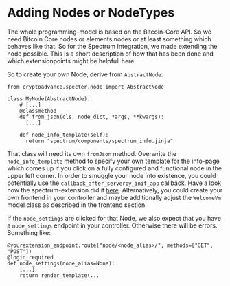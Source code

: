 # Adding Nodes or NodeTypes

The whole programming-model is based on the Bitcoin-Core API. So we need Bitcoin Core nodes or elements nodes or at least something which behaves like that. So for the Spectrum Integration, we made extending the node possible. This is a short description of how that has been done and which extensionpoints might be helpfull here.

So to create your own Node, derive from `AbstractNode`:

```
from cryptoadvance.specter.node import AbstractNode

class MyNode(AbstractNode):
    # [...]
    @classmethod
    def from_json(cls, node_dict, *args, **kwargs):
      [...]

    def node_info_template(self):
      return "spectrum/components/spectrum_info.jinja"
```

That class will need its own `fromJson` method. Overwrite the `node_info_template` method to specify your own template for the info-page which comes up if you click on a fully configured and functional node in the upper left corner. In order to smuggle your node into existence, you could potentially use the `callback_after_serverpy_init_app` callback. Have a look how the spectrum-extension did it [here](https://github.com/cryptoadvance/spectrum/pull/9/files#diff-82be7977bfa33bdbb0a448c7a03b43de90c4749565bef6737d6d516956ff0823R51-R62). Alternatively, you could create your own frontend in your controller and maybe additionally adjust the `WelcomeVm` model class as described in the frontend section.

If the `node_settings` are clicked for that Node, we also expect that you have a `node_settings` endpoint in your controller. Otherwise there will be errors. Something like:

```
@yourextension_endpoint.route("node/<node_alias>/", methods=["GET", "POST"])
@login_required
def node_settings(node_alias=None):
    [...]
    return render_template(...
 ```
